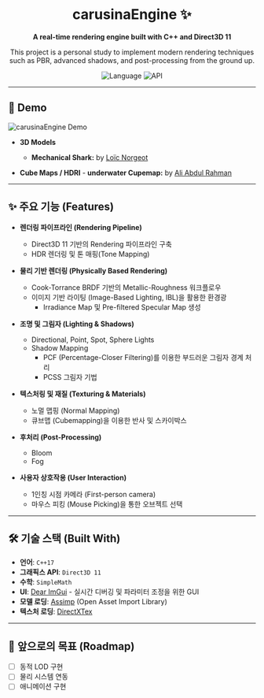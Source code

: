 <div align="center">

#  carusinaEngine ✨

<p>
  <strong>A real-time rendering engine built with C++ and Direct3D 11</strong>
</p>
<p>
  This project is a personal study to implement modern rendering techniques such as PBR, advanced shadows, and post-processing from the ground up.
</p>

![Language](https://img.shields.io/badge/C++-00599C?style=for-the-badge&logo=cplusplus&logoColor=white)
![API](https://img.shields.io/badge/Direct3D_11-76B900?style=for-the-badge&logo=windows&logoColor=white)

</div>

---

## 📸 Demo
![carusinaEngine Demo](https://github.com/user-attachments/assets/3f1723db-7925-424d-b306-ef623e053bad)

-   **3D Models**
    -   **Mechanical Shark:** by [Loïc Norgeot](https://skfb.ly/6G7GM)

 -   **Cube Maps / HDRI**
    -   **underwater Cupemap:** by [Ali Abdul Rahman](https://unsplash.com/photos/Xva-TYqwHhA)
---

## ✨ 주요 기능 (Features)


-   **렌더링 파이프라인 (Rendering Pipeline)**
    -   Direct3D 11 기반의 Rendering 파이프라인 구축
    -   HDR 렌더링 및 톤 매핑(Tone Mapping)

-   **물리 기반 렌더링 (Physically Based Rendering)**
    -   Cook-Torrance BRDF 기반의 Metallic-Roughness 워크플로우
    -   이미지 기반 라이팅 (Image-Based Lighting, IBL)을 활용한 환경광
        -   Irradiance Map 및 Pre-filtered Specular Map 생성

-   **조명 및 그림자 (Lighting & Shadows)**
    -   Directional, Point, Spot, Sphere Lights
    -   Shadow Mapping
        -   PCF (Percentage-Closer Filtering)를 이용한 부드러운 그림자 경계 처리
        -   PCSS 그림자 기법

-   **텍스처링 및 재질 (Texturing & Materials)**
    -   노멀 맵핑 (Normal Mapping)
    -   큐브맵 (Cubemapping)을 이용한 반사 및 스카이박스

-   **후처리 (Post-Processing)**
    -    Bloom
    -    Fog

-   **사용자 상호작용 (User Interaction)**
    -   1인칭 시점 카메라 (First-person camera)
    -   마우스 피킹 (Mouse Picking)을 통한 오브젝트 선택

---

## 🛠️ 기술 스택 (Built With)

-   **언어**: `C++17`
-   **그래픽스 API**: `Direct3D 11`
-   **수학**: `SimpleMath`
-   **UI**: [Dear ImGui](https://github.com/ocornut/imgui) - 실시간 디버깅 및 파라미터 조정을 위한 GUI
-   **모델 로딩**: [Assimp](https://github.com/assimp/assimp) (Open Asset Import Library)
-   **텍스처 로딩**: [DirectXTex](https://github.com/microsoft/DirectXTex)

---

## 🎯 앞으로의 목표 (Roadmap)

-   [ ] 동적 LOD 구현
-   [ ] 물리 시스템 연동
-   [ ] 애니메이션 구현
